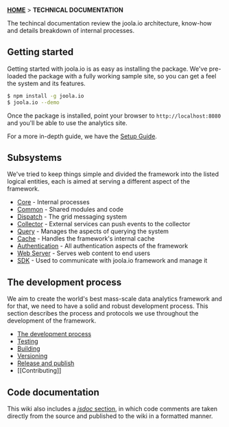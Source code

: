 [**HOME**](Home) > **TECHNICAL DOCUMENTATION**

The techincal documentation review the joola.io architecture, know-how and details breakdown of internal processes.

## Getting started
Getting started with joola.io is as easy as installing the package.
We've pre-loaded the package with a fully working sample site, so you can get a feel the system and its features.

```bash
$ npm install -g joola.io
$ joola.io --demo
```
Once the package is installed, point your browser to `http://localhost:8080` and you'll be able to use the analytics site.

For a more in-depth guide, we have the [Setup Guide](setting-up-joola.io).

## Subsystems
We've tried to keep things simple and divided the framework into the listed logical entities, each is aimed at serving a different aspect of the framework.

- [Core](subsystem-core) - Internal processes
- [Common](subsystem-common) - Shared modules and code
- [Dispatch](subsystem-dispatch) - The grid messaging system
- [Collector](subsystems-collector) - External services can push events to the collector
- [Query](subsystems-query) - Manages the aspects of querying the system
- [Cache](subsystems-cache) - Handles the framework's internal cache
- [Authentication](subsystems-auth) - All authentication aspects of the framework
- [Web Server](subsystems-webserver) - Serves web content to end users
- [SDK](subsystems-sdk) - Used to communicate with joola.io framework and manage it

## The development process
We aim to create the world's best mass-scale data analytics framework and for that, we need to have a solid and robust development process.
This section describes the process and protocols we use throughout the development of the framework.

- [The development process](development-process-overview)
- [Testing](development-testing)
- [Building](development-building)
- [Versioning](development-versioning)
- [Release and publish](build-overview)
- [[Contributing]]

## Code documentation
This wiki also includes a [_jsdoc_ section](code-documentation), in which code comments are taken directly from the source and published to the wiki in a formatted manner.
